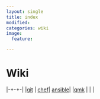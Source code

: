 ```yaml
---
layout: single
title: index
modified:
categories: wiki
image:
  feature:

---
```


# Wiki

|-+-+-|
|[git](/wiki/git/ "git") | [chef](/wiki/chef/ "chef")| [ansible](/wiki/ansible/ "ansible")|
|[qmk](/wiki/qmk/ "qmk") | | |
